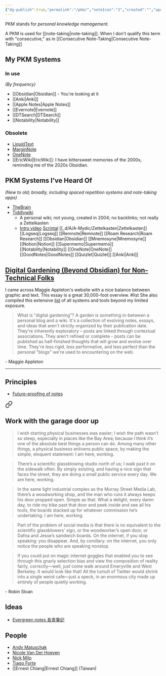 ```yaml
---
{"dg-publish":true,"permalink":"/pkm/","noteIcon":"2","created":"","updated":""}
---
```


PKM stands for *personal knowledge management*.

A PKM is used for [[note-taking\|note-taking]]. When I don't qualify this term with "consecutive," as in [[Consecutive Note-Taking\|Consecutive Note-Taking]]

## My PKM Systems

### In use
*(By frequency)*
- [[Obsidian\|Obsidian]] - You're looking at it
- [[Anki\|Anki]]
- [[Apple Notes\|Apple Notes]]
- [[Evernote\|Evernote]]
- [[DTSearch\|DTSearch]]
- [[Notability\|Notability]]
	
### Obsolete
- [LiquidText](https://www.liquidtext.net/)
- [MarginNote](https://www.marginnote.com/)
- [OneNote](https://www.microsoft.com/en-us/microsoft-365/onenote/digital-note-taking-app)
- [[EricWiki\|EricWiki]]: I have bittersweet memories of the 2000s, reminding me of the 2020s Obsidian.

## PKM Systems I've Heard Of
*(New to old; broadly, including spaced repetition systems and note-taking apps)*

- [TheBrain](https://www.thebrain.com/)
- [Tiddlywiki](https://tiddlywiki.com/) 
	- A personal wiki; not young, created in 2004; no backlinks; not really a Zettelkasten
	- [Intro video](https://www.youtube.com/watch?v=CNCM_-Hgf3M)
[Scrintal](https://www.scrintal.com/)
[[_d/A/A-Mydic/Zettelkasten\|Zettelkasten]]
[[Logseq\|Logseq]]
[[Remnote\|Remnote]]
[[Roam Research\|Roam Research]]
[[Obsidian\|Obsidian]]
[[Mnemosyne\|Mnemosyne]]
[[Notion\|Notion]]
[[Supermemo\|Supermemo]]
[[Notability\|Notability]]
[[OneNote\|OneNote]]
[[GoodNotes\|GoodNotes]]
[[Quizlet\|Quizlet]]
[[Anki\|Anki]]

## [Digital Gardening (Beyond Obsidian) for Non-Technical Folks](https://maggieappleton.com/nontechnical-gardening)

I came across Maggie Appleton's website with a nice balance between graphic and text. This essay is a great 30,000-foot overview. #list She also compiled this extensive [list](https://github.com/MaggieAppleton/digital-gardeners) of all systems and tools beyond my limited exposure.

> What is "digital gardening"?
> A garden is something in-between a personal blog and a wiki. It's a collection of evolving notes, essays, and ideas that aren't strictly organized by their publication date. They're inherently exploratory – posts are linked through contextual associations. They aren't refined or complete - posts can be published as half-finished thoughts that will grow and evolve over time. They're less rigid, less performative, and less perfect than the personal "blogs" we're used to encountering on the web.

\- Maggie Appleton

---
## Principles

- [Future-proofing of notes](https://www.reddit.com/r/ObsidianMD/comments/srydoj/on_the_concept_of_futureproofing_of_notes_in/)


<div class="transclusion internal-embed is-loaded"><a class="markdown-embed-link" href="/this-digital-garden-s-raison-d-etre/#e9914e" aria-label="Open link"><svg xmlns="http://www.w3.org/2000/svg" width="24" height="24" viewBox="0 0 24 24" fill="none" stroke="currentColor" stroke-width="2" stroke-linecap="round" stroke-linejoin="round" class="svg-icon lucide-link"><path d="M10 13a5 5 0 0 0 7.54.54l3-3a5 5 0 0 0-7.07-7.07l-1.72 1.71"></path><path d="M14 11a5 5 0 0 0-7.54-.54l-3 3a5 5 0 0 0 7.07 7.07l1.71-1.71"></path></svg></a><div class="markdown-embed">



## Work with the garage door up

</div></div>


> I wish starting physical businesses was easier; I wish the path wasn’t so steep, especially in places like the Bay Area; because I think it’s one of the absolute best things a person can do. Among many other things, a physical business enlivens public space, by making the simple, eloquent statement: I am here, working.

> There’s a scientific glassblowing studio north of us; I walk past it on the sidewalk often. By simply existing, and having a nice sign that faces the street, they are doing a small public service every day. We are here, working.

> In the same light industrial complex as the Murray Street Media Lab, there’s a woodworking shop, and the man who runs it always keeps his door propped open. Simple as that. What a delight, every damn day, to ride my bike past that door and peek inside and see all his tools, the boards stacked up for whatever commission he’s undertaking. I am here, working.

> Part of the problem of social media is that there is no equivalent to the scientific glassblowers’ sign, or the woodworker’s open door, or Dafna and Jesse’s sandwich boards. On the internet, if you stop speaking: you disappear. And, by corollary: on the internet, you only notice the people who are speaking nonstop.

> If you could put on magic internet goggles that enabled you to see through this gnarly selection bias and view the composition of reality fairly, correctly—well, just come walk around Emeryville and West Berkeley. It would look like that! All the tumult of Twitter would shrink into a single weird cafe—just a speck, in an enormous city made up entirely of people quietly working.

\- Robin Sloan

## Ideas

- [Evergreen notes 長青筆記](https://medium.com/pm%E7%9A%84%E7%94%9F%E7%94%A2%E5%8A%9B%E5%B7%A5%E5%85%B7%E7%AE%B1/%E4%BB%80%E9%BA%BC%E6%98%AF-evergreen-note-%E9%95%B7%E9%9D%92%E7%AD%86%E8%A8%98-5f0b2c7b6547)

## People

- [Andy Matuschak](https://notes.andymatuschak.org/About_these_notes)
- [Nicole Van Der Hoeven](https://nicolevanderhoeven.com/)
- [Nick Milo](https://www.linkingyourthinking.com/)
- [Tiago Forte](https://fortelabs.com/)
- [[Ernest Chiang\|Ernest Chiang]] (Taiwan)
